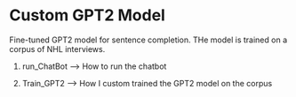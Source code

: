 # Custom GPT2 Model
Fine-tuned GPT2 model for sentence completion. THe model is trained on a corpus of NHL interviews.

1. run_ChatBot --> How to run the chatbot

2. Train_GPT2 --> How I custom trained the GPT2 model on the corpus
